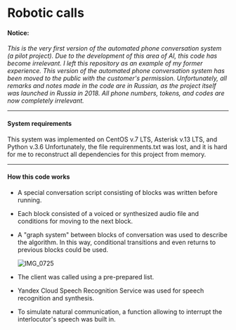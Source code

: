 # Robotic calls

#### Notice:

_This is the very first version of the automated phone conversation system (a pilot project). Due to the development of this area of AI, this code has become irrelevant. I left this repository as an example of my former experience. This version of the automated phone conversation system has been moved to the public with the customer's permission. Unfortunately, all remarks and notes made in the code are in Russian, as the project itself was launched in Russia in 2018. All phone numbers, tokens, and codes are now completely irrelevant._

---

#### System requirements

This system was implemented on CentOS v.7 LTS, Asterisk v.13 LTS, and Python v.3.6
Unfortunately, the file requirenments.txt was lost, and it is hard for me to reconstruct all dependencies for this project from memory.

---

#### How this code works

- A special conversation script consisting of blocks was written before running.
- Each block consisted of a voiced or synthesized audio file and conditions for moving to the next block.
- A "graph system" between blocks of conversation was used to describe the algorithm. In this way, conditional transitions and even returns to previous blocks could be used.

  ![IMG_0725](https://github.com/alfatetan/robotron/assets/46200647/3d424758-5db6-400d-926c-1eb10bd13aab)

- The client was called using a pre-prepared list.
- Yandex Cloud Speech Recognition Service was used for speech recognition and synthesis.
- To simulate natural communication, a function allowing to interrupt the interlocutor's speech was built in.
